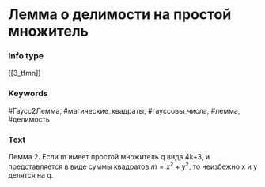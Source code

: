 # Лемма о делимости на простой множитель
### Info type
[[3_tfmn]]
### Keywords
#Гаусс2Лемма, #магические_квадраты, #гауссовы_числа, #лемма, #делимость
### Text
Лемма 2. Если m имеет простой множитель q вида 4k+3, и представляется в виде суммы квадратов $m = x^2 + y^2$, то неизбежно x и y делятся на q.